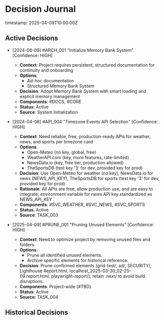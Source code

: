 # Decision Journal

timestamp: 2025-04-09T10:00:00Z

## Active Decisions
- [2024-06-09] #ARCH_001 "Initialize Memory Bank System" [Confidence: HIGH]
  - **Context**: Project requires persistent, structured documentation for continuity and onboarding
  - **Options**: 
    - Ad-hoc documentation
    - Structured Memory Bank System
  - **Decision**: Adopt Memory Bank System with smart loading and explicit memory management
  - **Components**: #DOCS, #CORE
  - **Status**: Active
  - **Source**: System Initialization

- [2024-04-08] #API_004 "Timezone Events API Selection" [Confidence: HIGH]
  - **Context**: Need reliable, free, production-ready APIs for weather, news, and sports per timezone card
  - **Options**:
    - Open-Meteo (no key, global, free)
    - WeatherAPI.com (key, more features, rate-limited)
    - NewsData.io (key, free tier, production allowed)
    - TheSportsDB (test key '3' for dev, provided key for prod)
  - **Decision**: Use Open-Meteo for weather (no key), NewsData.io for news (NEWS_API_KEY), TheSportsDB for sports (test key '3' for dev, provided key for prod)
  - **Rationale**: All APIs are free, allow production use, and are easy to integrate; environment variable for news API key standardized as NEWS_API_KEY
  - **Components**: #SVC_WEATHER, #SVC_NEWS, #SVC_SPORTS
  - **Status**: Active
  - **Source**: TASK_003

- [2025-04-09] #PRUNE_001 "Pruning Unused Elements" [Confidence: HIGH]
  - **Context**: Need to optimize project by removing unused files and folders.
  - **Options**: 
    - Prune all identified unused elements.
    - Archive specific elements for historical reference.
  - **Decision**: Prune confirmed elements (grid-test/, ad/, SECURITY/, Lighthouse Report.html, localhost_2025-03-30_02-25-09.report.html, playwright-report/); retain .next/ to avoid build disruptions.
  - **Components**: Project-wide (#TBD)
  - **Status**: Active
  - **Source**: TASK_004

## Historical Decisions 